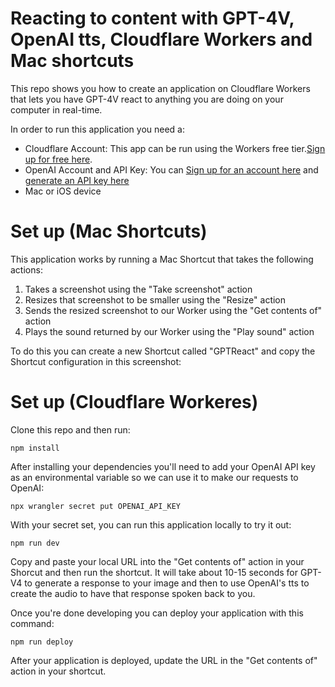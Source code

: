 # Reacting to content with GPT-4V, OpenAI tts, Cloudflare Workers and Mac shortcuts

This repo shows you how to create an application on Cloudflare Workers that lets you have GPT-4V react to anything you are doing on your computer in real-time.

In order to run this application you need a:
- Cloudflare Account: This app can be run using the Workers free tier.[Sign up for free here](https://dash.cloudflare.com/sign-up).
- OpenAI Account and API Key: You can [Sign up for an account here](https://openai.com/) and [generate an API key here](https://platform.openai.com/api-keys)
- Mac or iOS device

# Set up (Mac Shortcuts)

This application works by running a Mac Shortcut that takes the following actions:
1) Takes a screenshot using the "Take screenshot" action
2) Resizes that screenshot to be smaller using the "Resize" action
3) Sends the resized screenshot to our Worker using the "Get contents of" action
4) Plays the sound returned by our Worker using the "Play sound" action

To do this you can create a new Shortcut called "GPTReact" and copy the Shortcut configuration in this screenshot:


# Set up (Cloudflare Workeres)

Clone this repo and then run:
```
npm install
```

After installing your dependencies you'll need to add your OpenAI API key as an environmental variable so we can use it to make our requests to OpenAI:
```
npx wrangler secret put OPENAI_API_KEY
```

With your secret set, you can run this application locally to try it out:
```
npm run dev
```

Copy and paste your local URL into the "Get contents of" action in your Shorcut and then run the shortcut. It will take about 10-15 seconds for GPT-V4 to generate a response to your image and then to use OpenAI's tts to create the audio to have that response spoken back to you.

Once you're done developing you can deploy your application with this command:
```
npm run deploy
```

After your application is deployed, update the URL in the "Get contents of" action in your shortcut.
